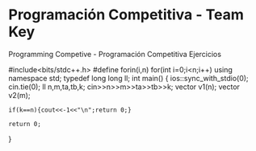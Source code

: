 # Programación Competitiva - Team Key
Programming Competive - Programación Competitiva
Ejercicios

#include<bits/stdc++.h>
#define forin(i,n) for(int i=0;i<n;i++)
using namespace std;
typedef long long ll;
int main()
{
    ios::sync_with_stdio(0);
    cin.tie(0);
    ll n,m,ta,tb,k;
    cin>>n>>m>>ta>>tb>>k;
    vector<ll> v1(n);
    vector<ll> v2(m);

    if(k==n){cout<<-1<<"\n";return 0;}

    return 0;
}

